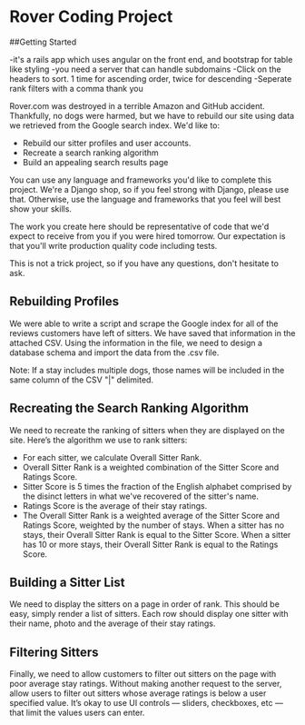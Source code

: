 # Rover Coding Project

##Getting Started

-it's a rails app which uses angular on the front end, and bootstrap for table like styling
-you need a server that can handle subdomains
-Click on the headers to sort. 1 time for ascending order, twice for descending
-Seperate rank filters with a comma
thank you


Rover.com was destroyed in a terrible Amazon and GitHub accident.
Thankfully, no dogs were harmed, but we have to rebuild our site using data we retrieved from the Google search index.
We'd like to:

- Rebuild our sitter profiles and user accounts.
- Recreate a search ranking algorithm
- Build an appealing search results page

You can use any language and frameworks you'd like to complete this project.
We're a Django shop, so if you feel strong with Django, please use that.
Otherwise, use the language and frameworks that you feel will best show your skills.

The work you create here should be representative of code that we'd expect to receive from you if you were hired tomorrow.
Our expectation is that you'll write production quality code including tests.

This is not a trick project, so if you have any questions, don't hesitate to ask.

## Rebuilding Profiles

We were able to write a script and scrape the Google index for all of the reviews customers have left of sitters.
We have saved that information in the attached CSV.
Using the information in the file, we need to design a database schema and import the data from the .csv file.

Note: If a stay includes multiple dogs, those names will be included in the same column of the CSV "|" delimited.

## Recreating the Search Ranking Algorithm

We need to recreate the ranking of sitters when they are displayed on the site.  Here’s the algorithm we use to rank sitters:

- For each sitter, we calculate Overall Sitter Rank.
- Overall Sitter Rank is a weighted combination of the Sitter Score and Ratings Score.
- Sitter Score is 5 times the fraction of the English alphabet comprised by the disinct letters in what we've recovered of the sitter's name.
- Ratings Score is the average of their stay ratings.
- The Overall Sitter Rank is a weighted average of the Sitter Score and Ratings Score, weighted by the number of stays. When a sitter has no stays, their Overall Sitter Rank is equal to the Sitter Score.  When a sitter has 10 or more stays, their Overall Sitter Rank is equal to the Ratings Score.

## Building a Sitter List

We need to display the sitters on a page in order of rank.
This should be easy, simply render a list of sitters.
Each row should display one sitter with their name, photo and the average of their stay ratings.

## Filtering Sitters

Finally, we need to allow customers to filter out sitters on the page with poor average stay ratings.
Without making another request to the server, allow users to filter out sitters whose average ratings is below a user specified value.
It’s okay to use UI controls &mdash; sliders, checkboxes, etc &mdash; that limit the values users can enter.
